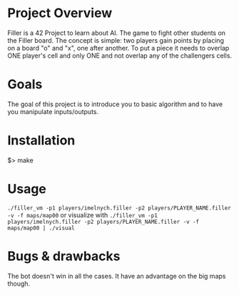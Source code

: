 # Project Overview
Filler is a 42 Project to learn about AI. The game to fight other students on the Filler board. The concept is simple: two players gain points by placing on a board "o" and "x", one after another. To put a piece it needs to overlap ONE player's cell and only ONE and not overlap any of the challengers cells.

# Goals
The goal of this project is to introduce you to basic algorithm and to have you manipulate
inputs/outputs.

# Installation
$> make

# Usage
```./filler_vm -p1 players/imelnych.filler -p2 players/PLAYER_NAME.filler -v -f maps/map00```
or visualize with
```./filler_vm -p1 players/imelnych.filler -p2 players/PLAYER_NAME.filler -v -f maps/map00 | ./visual```

# Bugs & drawbacks
The bot doesn't win in all the cases. It have an advantage on the big maps though.